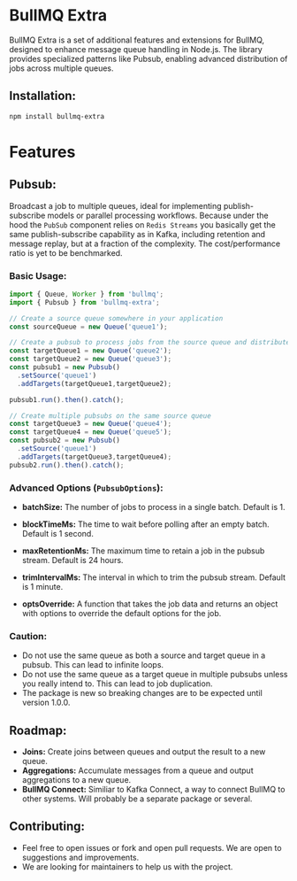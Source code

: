 # BullMQ Extra

BullMQ Extra is a set of additional features and extensions for BullMQ, designed to enhance message queue handling in Node.js. The library provides specialized patterns like Pubsub, enabling advanced distribution of jobs across multiple queues.

## Installation:

```bash
npm install bullmq-extra
```

# Features

## Pubsub: 
Broadcast a job to multiple queues, ideal for implementing publish-subscribe models or parallel processing workflows.
Because under the hood the `PubSub` component relies on `Redis Streams` you basically get the same publish-subscribe capability as in Kafka, including retention and message replay, 
but at a fraction of the complexity. The cost/performance ratio is yet to be benchmarked.

### Basic Usage:

```typescript
import { Queue, Worker } from 'bullmq';
import { Pubsub } from 'bullmq-extra';

// Create a source queue somewhere in your application
const sourceQueue = new Queue('queue1');

// Create a pubsub to process jobs from the source queue and distribute them to target queues
const targetQueue1 = new Queue('queue2');
const targetQueue2 = new Queue('queue3');
const pubsub1 = new Pubsub()
  .setSource('queue1')
  .addTargets(targetQueue1,targetQueue2);

pubsub1.run().then().catch();

// Create multiple pubsubs on the same source queue
const targetQueue3 = new Queue('queue4');
const targetQueue4 = new Queue('queue5');
const pubsub2 = new Pubsub()
  .setSource('queue1')
  .addTargets(targetQueue3,targetQueue4);
pubsub2.run().then().catch();
```

### Advanced Options (`PubsubOptions`):

- **batchSize:** The number of jobs to process in a single batch. Default is 1.

- **blockTimeMs:** The time to wait before polling after an empty batch. Default is 1 second.

- **maxRetentionMs:** The maximum time to retain a job in the pubsub stream. Default is 24 hours.

- **trimIntervalMs:** The interval in which to trim the pubsub stream. Default is 1 minute.

- **optsOverride:** A function that takes the job data and returns an object with options to override the default options for the job.

### Caution:
 - Do not use the same queue as both a source and target queue in a pubsub. This can lead to infinite loops.
 - Do not use the same queue as a target queue in multiple pubsubs unless you really intend to. This can lead to job duplication.
 - The package is new so breaking changes are to be expected until version 1.0.0.

## Roadmap:
 - **Joins:** Create joins between queues and output the result to a new queue.
 - **Aggregations:** Accumulate messages from a queue and output aggregations to a new queue.
 - **BullMQ Connect:** Similiar to Kafka Connect, a way to connect BullMQ to other systems. Will probably be a separate package or several.

## Contributing:
 - Feel free to open issues or fork and open pull requests. We are open to suggestions and improvements.
 - We are looking for maintainers to help us with the project.
